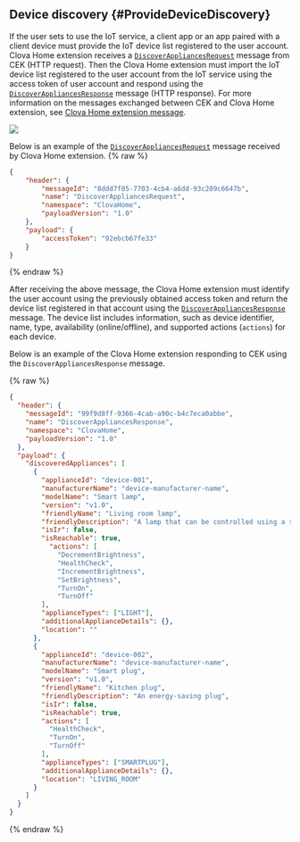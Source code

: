 ## Device discovery {#ProvideDeviceDiscovery}

If the user sets to use the IoT service, a client app or an app paired with a client device must provide the IoT device list registered to the user account. Clova Home extension receives a [`DiscoverAppliancesRequest`](/CEK/References/ClovaHomeInterface/Discovery_Interfaces.md#DiscoverAppliancesRequest) message from CEK (HTTP request). Then the Clova Home extension must import the IoT device list registered to the user account from the IoT service using the access token of user account and respond using the [`DiscoverAppliancesResponse`](/CEK/References/ClovaHomeInterface/Discovery_Interfaces.md#DiscoverAppliancesResponse) message (HTTP response). For more information on the messages exchanged between CEK and Clova Home extension, see [Clova Home extension message](/CEK/References/CEK_API.md#ClovaHomeExtMessage).

![](/CEK/Resources/Images/CEK_Clova_Home_Extension_Sequence_Diagram.png)

Below is an example of the [`DiscoverAppliancesRequest`](/CEK/References/ClovaHomeInterface/Discovery_Interfaces.md#DiscoverAppliancesRequest) message received by Clova Home extension.
{% raw %}
```json
{
    "header": {
        "messageId": "8ddd7f05-7703-4cb4-a6dd-93c209c6647b",
        "name": "DiscoverAppliancesRequest",
        "namespace": "ClovaHome",
        "payloadVersion": "1.0"
    },
    "payload": {
        "accessToken": "92ebcb67fe33"
    }
}
```
{% endraw %}

After receiving the above message, the Clova Home extension must identify the user account using the previously obtained access token and return the device list registered in that account using the [`DiscoverAppliancesResponse`](/CEK/References/ClovaHomeInterface/Discovery_Interfaces.md#DiscoverAppliancesResponse) message. The device list includes information, such as device identifier, name, type, availability (online/offline), and supported actions (`actions`) for each device.

Below is an example of the Clova Home extension responding to CEK using the `DiscoverAppliancesResponse` message.

{% raw %}
```json
{
  "header": {
    "messageId": "99f9d8ff-9366-4cab-a90c-b4c7eca0abbe",
    "name": "DiscoverAppliancesResponse",
    "namespace": "ClovaHome",
    "payloadVersion": "1.0"
  },
  "payload": {
    "discoveredAppliances": [
      {
        "applianceId": "device-001",
        "manufacturerName": "device-manufacturer-name",
        "modelName": "Smart lamp",
        "version": "v1.0",
        "friendlyName": "Living room lamp",
        "friendlyDescription": "A lamp that can be controlled using a smartphone",
        "isIr": false,
        "isReachable": true,
          "actions": [
            "DecrementBrightness",
            "HealthCheck",
            "IncrementBrightness",
            "SetBrightness",
            "TurnOn",
            "TurnOff"
        ],
        "applianceTypes": ["LIGHT"],
        "additionalApplianceDetails": {},
        "location": ""
      },
      {
        "applianceId": "device-002",
        "manufacturerName": "device-manufacturer-name",
        "modelName": "Smart plug",
        "version": "v1.0",
        "friendlyName": "Kitchen plug",
        "friendlyDescription": "An energy-saving plug",
        "isIr": false,
        "isReachable": true,
        "actions": [
          "HealthCheck",
          "TurnOn",
          "TurnOff"
        ],
        "applianceTypes": ["SMARTPLUG"],
        "additionalApplianceDetails": {},
        "location": "LIVING_ROOM"
      }
    ]
  }
}
```
{% endraw %}
